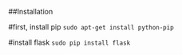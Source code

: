 ##Installation

#first, install pip
`sudo apt-get install python-pip`

#install flask
`sudo pip install flask`

